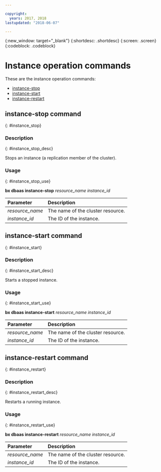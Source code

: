```yaml
---

copyright:
  years: 2017, 2018
lastupdated: "2018-06-07"

---
```


{:new_window: target="_blank"}
{:shortdesc: .shortdesc}
{:screen: .screen}
{:codeblock: .codeblock}


# Instance operation commands

These are the instance operation commands:

- [instance-stop](#instance_stop)
- [instance-start](#instance_start)
- [instance-restart](#instance_restart)


## instance-stop command
{: #instance_stop}

### Description
{: #instance_stop_desc}

Stops an instance (a replication member of the cluster).

### Usage
{: #instance_stop_use}

**bx dbaas instance-stop** *resource_name* *instance_id*

| Parameter        |  Description                  |
| :--------------- |  :--------------------------- |
| *resource_name*     |  The name of the cluster resource.        |
| *instance_id* | The ID of the instance. |


## instance-start command
{: #instance_start}

### Description
{: #instance_start_desc}

Starts a stopped instance.

### Usage
{: #instance_start_use}

**bx dbaas instance-start** *resource_name* *instance_id*

| Parameter        |  Description                  |
| :--------------- |  :--------------------------- |
| *resource_name*    |  The name of the cluster resource.      |
| *instance_id*    |  The ID of the instance.      |



## instance-restart command
{: #instance_restart}

### Description
{: #instance_restart_desc}

Restarts a running instance.

### Usage
{: #instance_restart_use}

**bx dbaas instance-restart** *resource_name* *instance_id*

| Parameter        |  Description                  |
| :--------------- |  :--------------------------- |
| *resource_name*    |  The name of the cluster resource.       |
| *instance_id* | The ID of the instance. |
